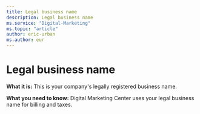 ```yaml
---
title: Legal business name
description: Legal business name
ms.service: "Digital-Marketing"
ms.topic: "article"
author: eric-urban
ms.author: eur
---
```


# Legal business name

**What it is:** This is your company's legally registered business name.

**What you need to know:** Digital Marketing Center uses your legal business name for billing and taxes.



